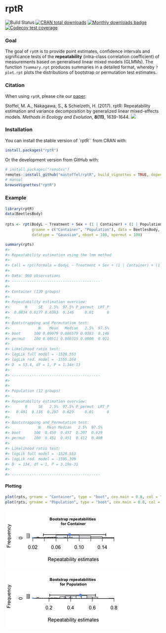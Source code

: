 <!-- README.md is generated from README.Rmd. Please edit that file -->

# rptR

![Build Status](https://travis-ci.org/mastoffel/rptR.svg?branch=master)
[![CRAN total
downloads](http://cranlogs.r-pkg.org/badges/grand-total/rptR?color=blue)](https://cran.r-project.org/package=rptR)
[![Monthly downloads
badge](https://cranlogs.r-pkg.org/badges/last-month/rptR?color=blue)](https://CRAN.R-project.org/package=rptR)
[![Codecov test
coverage](https://codecov.io/gh/mastoffel/rptR/branch/master/graph/badge.svg)](https://codecov.io/gh/mastoffel/rptR?branch=master)

### Goal

The goal of `rptR` is to provide point estimates, confidence intervals
and significance tests of the **repeatability** (intra-class correlation
coefficient) of measurements based on generalised linear mixed models
(GLMMs). The function `?summary.rpt` produces summaries in a detailed
format, whereby `?plot.rpt` plots the distributions of bootstrap or
permutation test estimates.

### Citation

When using `rptR`, please cite our
[paper](https://besjournals.onlinelibrary.wiley.com/doi/10.1111/2041-210X.12797):

Stoffel, M. A., Nakagawa, S., & Schielzeth, H. (2017). rptR:
Repeatability estimation and variance decomposition by generalized
linear mixed-effects models. *Methods in Ecology and Evolution*,
**8(11)**, 1639-1644.
[![](https://img.shields.io/badge/doi-https://doi.org/10.1111/2041--210X.12797-green.svg)](https://doi.org/https://doi.org/10.1111/2041-210X.12797)

### Installation

You can install the stable version of \`rptR\`\` from CRAN with:

``` r
install.packages("rptR")
```

Or the development version from GitHub with:

``` r
# install.packages("remotes")
remotes::install_github("mastoffel/rptR", build_vignettes = TRUE, dependencies = TRUE) 
# manual
browseVignettes("rptR")
```

### Example

``` r
library(rptR)
data(BeetlesBody)

rpts <- rpt(BodyL ~ Treatment + Sex + (1 | Container) + (1 | Population), 
            grname = c("Container", "Population"), data = BeetlesBody, 
            datatype = "Gaussian", nboot = 100, npermut = 100)
```

``` r
summary(rpts)
#> 
#> Repeatability estimation using the lmm method
#> 
#> Call = rpt(formula = BodyL ~ Treatment + Sex + (1 | Container) + (1 | Population), grname = c("Container", "Population"), data = BeetlesBody, datatype = "Gaussian", nboot = 100, npermut = 100)
#> 
#> Data: 960 observations
#> ----------------------------------------
#> 
#> Container (120 groups)
#> 
#> Repeatability estimation overview: 
#>       R     SE   2.5%  97.5% P_permut  LRT_P
#>  0.0834 0.0277 0.0383  0.146     0.01      0
#> 
#> Bootstrapping and Permutation test: 
#>             N    Mean   Median   2.5%  97.5%
#> boot      100 0.09079 0.086579 0.0383  0.146
#> permut    100 0.00511 0.000315 0.0000  0.021
#> 
#> Likelihood ratio test: 
#> logLik full model = -1528.553
#> logLik red. model = -1555.264
#> D  = 53.4, df = 1, P = 1.34e-13
#> 
#> ----------------------------------------
#> 
#> 
#> Population (12 groups)
#> 
#> Repeatability estimation overview: 
#>       R     SE   2.5%  97.5% P_permut  LRT_P
#>   0.491  0.116  0.207  0.629     0.01      0
#> 
#> Bootstrapping and Permutation test: 
#>             N   Mean Median   2.5%  97.5%
#> boot      100  0.450  0.457  0.207  0.629
#> permut    100  0.451  0.451  0.412  0.488
#> 
#> Likelihood ratio test: 
#> logLik full model = -1528.553
#> logLik red. model = -1595.399
#> D  = 134, df = 1, P = 3.19e-31
#> 
#> ----------------------------------------
```

#### Plotting

``` r
plot(rpts, grname = "Container", type = "boot", cex.main = 0.8, col = "#ECEFF4")
plot(rpts, grname = "Population", type = "boot", cex.main = 0.8, col = "#ECEFF4")
```

![](README-gaussian-1.png)![](README-gaussian-2.png)
